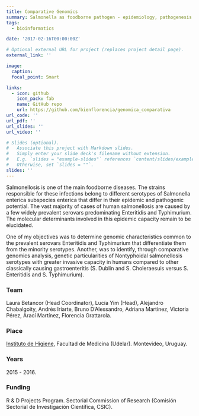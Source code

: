 ```yaml
---
title: Comparative Genomics
summary: Salmonella as foodborne pathogen - epidemiology, pathogenesis and prevention
tags:
  - bioinformatics

date: '2017-02-16T00:00:00Z'

# Optional external URL for project (replaces project detail page).
external_link: ''

image:
  caption:
  focal_point: Smart

links:
  - icon: github
    icon_pack: fab
    name: GitHub repo
    url: https://github.com/bienflorencia/genomica_comparativa
url_code: ''
url_pdf: ''
url_slides: ''
url_video: ''

# Slides (optional).
#   Associate this project with Markdown slides.
#   Simply enter your slide deck's filename without extension.
#   E.g. `slides = "example-slides"` references `content/slides/example-slides.md`.
#   Otherwise, set `slides = ""`.
slides: ''
---
```


Salmonellosis is one of the main foodborne diseases. The strains responsible for these infections belong to different serotypes of Salmonella enterica subspecies enterica that differ in their epidemic and pathogenic potential.
The vast majority of cases of human salmonellosis are caused by a few widely prevalent serovars predominating Enteritidis and Typhimurium. The molecular determinants involved in this epidemic capacity remain to be elucidated.

One of my objectives was to determine genomic characteristics common to the prevalent serovars Enteritidis and Typhimurium that differentiate them from the minority serotypes. Another, was to identify, through comparative genomics analysis, genetic particularities of Nontyphoidal salmonellosis serotypes with greater invasive capacity in humans compared to other classically causing gastroenteritis (S. Dublin and S. Choleraesuis versus S. Enteritidis and S. Typhimurium).

### Team
Laura Betancor (Head Coordinator), Lucía Yim (Head), Alejandro Chabalgoity, Andrés Iriarte, Bruno D’Alessandro, Adriana Martínez, Victoria Pérez, Arací Martínez, Florencia Grattarola.

### Place
[Instituto de Higiene](http://www.higiene.edu.uy/ddbp/index.html), Facultad de Medicina (Udelar). Montevideo, Uruguay.

### Years
2015 - 2016.

### Funding
R & D Projects Program. Sectorial Commission of Research (Comisión Sectorial de Investigación Científica, CSIC).
